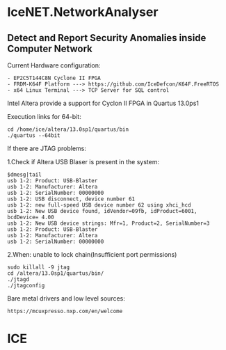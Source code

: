 # IceNET.NetworkAnalyser
Detect and Report Security Anomalies inside Computer Network
----------------------------------------------------------------

Current Hardware configuration:

	- EP2C5T144C8N Cyclone II FPGA
	- FRDM-K64F Platform ---> https://github.com/IceDefcon/K64F.FreeRTOS
	- x64 Linux Terminal ---> TCP Server for SQL control

Intel Altera provide a support for Cyclon II FPGA in Quartus 13.0ps1

Execution links for 64-bit: 

	cd /home/ice/altera/13.0sp1/quartus/bin
	./quartus --64bit

If there are JTAG problems:

1.Check if Altera USB Blaser is present in the system: 

	$dmesg|tail
	usb 1-2: Product: USB-Blaster
	usb 1-2: Manufacturer: Altera
	usb 1-2: SerialNumber: 00000000
	usb 1-2: USB disconnect, device number 61
	usb 1-2: new full-speed USB device number 62 using xhci_hcd
	usb 1-2: New USB device found, idVendor=09fb, idProduct=6001, bcdDevice= 4.00
	usb 1-2: New USB device strings: Mfr=1, Product=2, SerialNumber=3
	usb 1-2: Product: USB-Blaster
	usb 1-2: Manufacturer: Altera
	usb 1-2: SerialNumber: 00000000

2.When: unable to lock chain(Insufficient port permissions)

	sudo killall -9 jtag 
	cd /altera/13.0sp1/quartus/bin/
	./jtagd 
	./jtagconfig

Bare metal drivers and low level sources:

	https://mcuxpresso.nxp.com/en/welcome


# ICE
